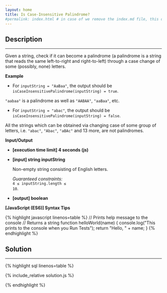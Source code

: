 ```yaml
---
layout: home
title: Is Case-Insensitive Palindrome?
#permalink: index.html # in case of we remove the index.md file, this doc will be the index page
---
```


<div class="row">
<div class="columnStmt" markdown="1">

## Description

---

Given a string, check if it can become a palindrome (a palindrome is a string that reads the same left-to-right and right-to-left) through a case change of some (possibly, none) letters.

**Example**

- For <code>inputString = "AaBaa"</code>, the output should be
  <code>isCaseInsensitivePalindrome(inputString) = true</code>.

<code>"aabaa"</code> is a palindrome as well as <code>"AABAA"</code>, <code>"aaBaa"</code>, etc.

- For <code>inputString = "abac"</code>, the output should be
  <code>isCaseInsensitivePalindrome(inputString) = false</code>.

All the strings which can be obtained via changing case of some group of letters, i.e. <code>"abac"</code>, <code>"Abac"</code>, <code>"aBAc"</code> and 13 more, are not palindromes.

**Input/Output**

- **[execution time limit] 4 seconds (js)**

- **[input] string inputString**

  Non-empty string consisting of English letters.<br>

  _Guaranteed constraints:_<br>
  <code>4 ≤ inputString.length ≤ 10</code>.

- **[output] boolean**

**[JavaScript (ES6)] Syntax Tips**

{% highlight javascript linenos=table %}
// Prints help message to the console
// Returns a string
function helloWorld(name) {
console.log("This prints to the console when you Run Tests");
return "Hello, " + name;
}
{% endhighlight %}

</div>
<div class="columnSol" markdown="1">

## Solution

---

{% highlight sql linenos=table %}

{% include_relative solution.js %}

{% endhighlight %}

</div>
</div>

